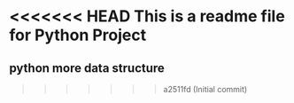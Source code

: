 <<<<<<< HEAD
This  is a readme file for Python Project
=======
## python more data structure
>>>>>>> a2511fd (Initial commit)
